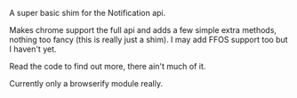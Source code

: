 A super basic shim for the Notification api.

Makes chrome support the full api and adds a few simple extra methods, nothing too fancy (this is really just a shim). I may add FFOS support too but I haven't yet.

Read the code to find out more, there ain't much of it.

Currently only a browserify module really.
